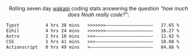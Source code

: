 <p align="center">Rolling seven day <a href="https://wakapi.dev/"/>wakapi</a> coding stats answering the question <i>"how much does Noah really code?"</i>:</p>
<!--START_SECTION:waka-->

```txt
Typst          4 hrs 38 mins   >>>>>>>——————————————————   27.65 %
Ezhil          4 hrs 24 mins   >>>>>>>——————————————————   26.27 %
Astro          2 hrs 10 mins   >>>——————————————————————   12.92 %
CSS            1 hrs 41 mins   >>>——————————————————————   10.08 %
Actionscript   0 hrs 49 mins   >————————————————————————   04.86 %
```

<!--END_SECTION:waka-->
